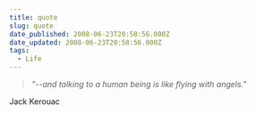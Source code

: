 ```yaml
---
title: quote
slug: quote
date_published: 2008-06-23T20:58:56.000Z
date_updated: 2008-06-23T20:58:56.000Z
tags:
  - Life
---
```


> *"--and talking to a human being is like flying with angels."*

Jack Kerouac
